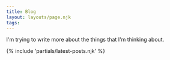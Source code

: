```yaml
---
title: Blog
layout: layouts/page.njk
tags: 
---
```


I'm trying to write more about the things that I'm thinking about.

{% include 'partials/latest-posts.njk' %}